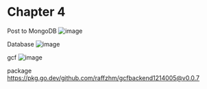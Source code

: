 # Chapter 4

Post to MongoDB
![image](https://github.com/raffzhm/geogis-semester5/assets/89532144/fa70e248-a201-48c7-98b4-4c61220c4fbe)

Database
![image](https://github.com/raffzhm/geogis-semester5/assets/89532144/e16e1e1c-6c29-42c9-ab79-65ea01d48de1)

gcf
![image](https://github.com/raffzhm/geogis-semester5/assets/89532144/969e57b4-b56c-42b8-9172-6b4e90856d70)

package
https://pkg.go.dev/github.com/raffzhm/gcfbackend1214005@v0.0.7
